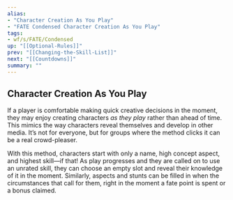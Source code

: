 ```yaml
---
alias:
- "Character Creation As You Play"
- "FATE Condensed Character Creation As You Play"
tags:
- wf/s/FATE/Condensed
up: "[[Optional-Rules]]"
prev: "[[Changing-the-Skill-List]]"
next: "[[Countdowns]]"
summary: ""
---
```

## Character Creation As You Play

If a player is comfortable making quick creative decisions in the moment, they may enjoy creating characters _as they play_ rather than ahead of time. This mimics the way characters reveal themselves and develop in other media. It’s not for everyone, but for groups where the method clicks it can be a real crowd-pleaser.

With this method, characters start with only a name, high concept aspect, and highest skill—if that! As play progresses and they are called on to use an unrated skill, they can choose an empty slot and reveal their knowledge of it in the moment. Similarly, aspects and stunts can be filled in when the circumstances that call for them, right in the moment a fate point is spent or a bonus claimed.